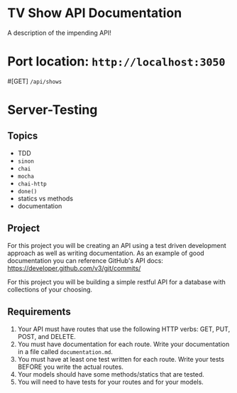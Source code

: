 # TV Show API Documentation

A description of the impending API!

# Port location: `http://localhost:3050`
#[GET] `/api/shows`

# Server-Testing

## Topics

* TDD
* `sinon`
* `chai`
* `mocha`
* `chai-http`
* `done()`
* statics vs methods
* documentation

## Project

For this project you will be creating an API using a test driven development approach as well as writing documentation.  As an example of good documentation you can reference GitHub's API docs: https://developer.github.com/v3/git/commits/

For this project you will be building a simple restful API for a database with collections of your choosing.

## Requirements

1. Your API must have routes that use the following HTTP verbs: GET, PUT, POST, and DELETE.
2. You must have documentation for each route.  Write your documentation in a file called `documentation.md`.
3. You must have at least one test written for each route.  Write your tests BEFORE you write the actual routes.
4. Your models should have some methods/statics that are tested.
5. You will need to have tests for your routes and for your models.
